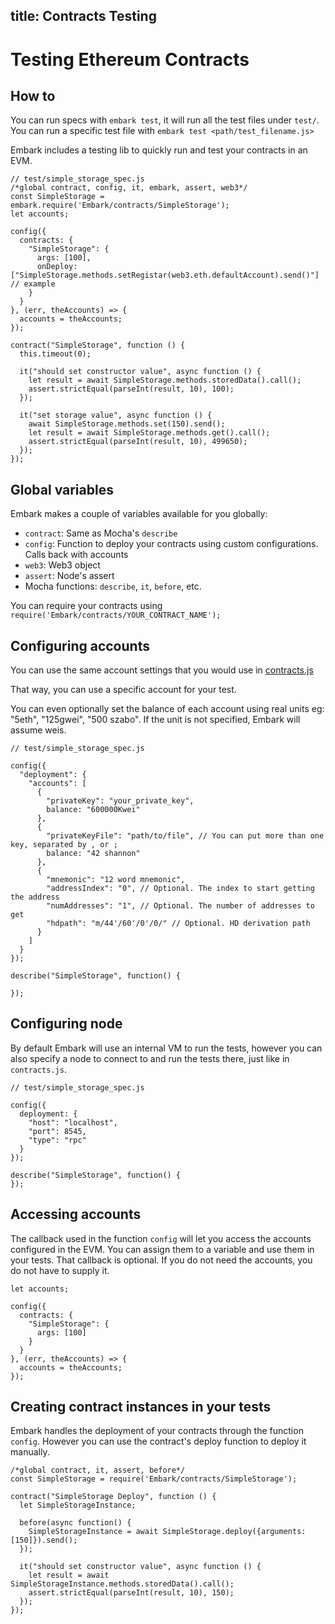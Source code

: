 title: Contracts Testing
---

Testing Ethereum Contracts
==========================

## How to

You can run specs with ``embark test``, it will run all the test files under ``test/``. You can run a specific test file with `embark test <path/test_filename.js>`

Embark includes a testing lib to quickly run and test your contracts in an EVM.

<pre><code class="javascript">// test/simple_storage_spec.js
/*global contract, config, it, embark, assert, web3*/
const SimpleStorage = embark.require('Embark/contracts/SimpleStorage');
let accounts;

config({
  contracts: {
    "SimpleStorage": {
      args: [100],
      onDeploy: ["SimpleStorage.methods.setRegistar(web3.eth.defaultAccount).send()"] // example
    }
  }
}, (err, theAccounts) => {
  accounts = theAccounts;
});

contract("SimpleStorage", function () {
  this.timeout(0);

  it("should set constructor value", async function () {
    let result = await SimpleStorage.methods.storedData().call();
    assert.strictEqual(parseInt(result, 10), 100);
  });

  it("set storage value", async function () {
    await SimpleStorage.methods.set(150).send();
    let result = await SimpleStorage.methods.get().call();
    assert.strictEqual(parseInt(result, 10), 499650);
  });
});
</code></pre>

## Global variables

Embark makes a couple of variables available for you globally:

- `contract`: Same as Mocha's `describe`
- `config`: Function to deploy your contracts using custom configurations. Calls back with accounts
- `web3`: Web3 object
- `assert`: Node's assert
- Mocha functions: `describe`, `it`, `before`, etc.

You can require your contracts using `require('Embark/contracts/YOUR_CONTRACT_NAME');`

## Configuring accounts

You can use the same account settings that you would use in [contracts.js](https://embark.status.im/docs/contracts.html#Using-accounts-in-a-wallet)

That way, you can use a specific account for your test. 

You can even optionally set the balance of each account using real units eg: "5eth", "125gwei", "500 szabo".
If the unit is not specified, Embark will assume weis.

<pre><code class="javascript">// test/simple_storage_spec.js

config({
  "deployment": {
    "accounts": [
      {
        "privateKey": "your_private_key",
        balance: "600000Kwei"
      },
      {
        "privateKeyFile": "path/to/file", // You can put more than one key, separated by , or ;
        balance: "42 shannon"
      },
      {
        "mnemonic": "12 word mnemonic",
        "addressIndex": "0", // Optional. The index to start getting the address
        "numAddresses": "1", // Optional. The number of addresses to get
        "hdpath": "m/44'/60'/0'/0/" // Optional. HD derivation path
      }
    ]
  }
});

describe("SimpleStorage", function() {
  
});
</code></pre>

## Configuring node

By default Embark will use an internal VM to run the tests, however you can also specify a node to connect to and run the tests there, just like in `contracts.js`.

<pre><code class="javascript">// test/simple_storage_spec.js

config({
  deployment: {
    "host": "localhost",
    "port": 8545,
    "type": "rpc"
  }
});

describe("SimpleStorage", function() {
});
</code></pre>

## Accessing accounts

The callback used in the function ``config`` will let you access the accounts configured in the EVM. 
You can assign them to a variable and use them in your tests. 
That callback is optional. If you do not need the accounts, you do not have to supply it.

<pre><code class="javascript">let accounts;

config({
  contracts: {
    "SimpleStorage": {
      args: [100]
    }
  }
}, (err, theAccounts) => {
  accounts = theAccounts;
});
</code></pre>

## Creating contract instances in your tests

Embark handles the deployment of your contracts through the function ``config``. 
However you can use the contract's deploy function to deploy it manually.

<pre><code class="javascript">/*global contract, it, assert, before*/
const SimpleStorage = require('Embark/contracts/SimpleStorage');

contract("SimpleStorage Deploy", function () {
  let SimpleStorageInstance;

  before(async function() {
    SimpleStorageInstance = await SimpleStorage.deploy({arguments: [150]}).send();
  });

  it("should set constructor value", async function () {
    let result = await SimpleStorageInstance.methods.storedData().call();
    assert.strictEqual(parseInt(result, 10), 150);
  });
});
</code></pre>


